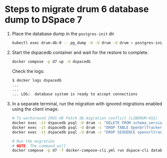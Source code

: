 # Steps to migrate drum 6 database dump to DSpace 7

1. Place the database dump in the `postgres-init` dir

    ```bash
    kubectl exec drum-db-0 -- pg_dump -O -U drum -d drum > postgres-init/drum.sql
    ```

2. Start the dspacedb container and wait for the restore to complete.

    ```bash
    docker compose -p d7 up -d dspacedb
    ```

    Check the logs:

    ```bash
    $ docker logs dspacedb
    ...
    ...
    ... LOG:  database system is ready to accept connections
    ```

3. In a separate terminal, run the migration with ignored migrations enabled using the client image.

    ```bash
    # To workaround IRUS-UK Patch db migration conflict (LIBDRUM-652)
    docker exec -it dspacedb psql -U drum -c "DELETE FROM schema_version WHERE script='V6.0_2017.02.14__statistics-harvester.sql'"
    docker exec -it dspacedb psql -U drum -c "DROP TABLE OpenUrlTracker;"
    docker exec -it dspacedb psql -U drum -c "DROP SEQUENCE openurltracker_seq;"

    # Run the migration
    # NOTE: The command will
    docker compose -p d7 -f docker-compose-cli.yml run dspace-cli database migrate ignored
    ```
